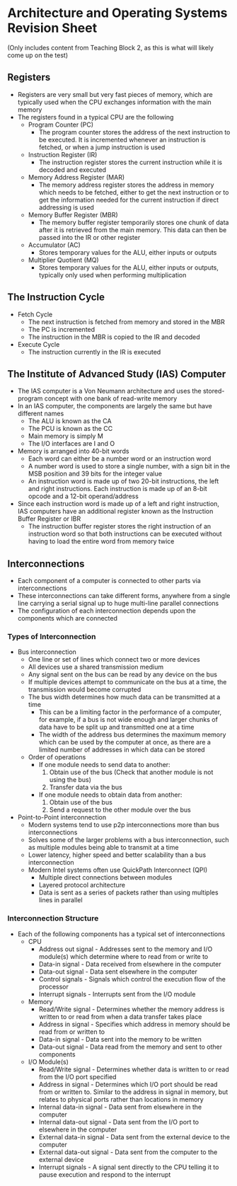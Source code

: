 # Architecture and Operating Systems Revision Sheet

(Only includes content from Teaching Block 2, as this is what will likely come up on the test)

## Registers

- Registers are very small but very fast pieces of memory, which are typically used when the CPU exchanges information with the main memory
- The registers found in a typical CPU are the following
  - Program Counter (PC)
    - The program counter stores the address of the next instruction to be executed. It is incremented whenever an instruction is fetched, or when a jump instruction is used
  - Instruction Register (IR)
    - The instruction register stores the current instruction while it is decoded and executed
  - Memory Address Register (MAR)
    - The memory address register stores the address in memory which needs to be fetched, either to get the next instruction or to get the information needed for the current instruction if direct addressing is used
  - Memory Buffer Register (MBR)
    - The memory buffer register temporarily stores one chunk of data after it is retrieved from the main memory. This data can then be passed into the IR or other register
  - Accumulator (AC)
    - Stores temporary values for the ALU, either inputs or outputs
  - Multiplier Quotient (MQ)
    - Stores temporary values for the ALU, either inputs or outputs, typically only used when performing multiplication

## The Instruction Cycle

- Fetch Cycle
  - The next instruction is fetched from memory and stored in the MBR
  - The PC is incremented
  - The instruction in the MBR is copied to the IR and decoded
- Execute Cycle
  - The instruction currently in the IR is executed

## The Institute of Advanced Study (IAS) Computer

- The IAS computer is a Von Neumann architecture and uses the stored-program concept with one bank of read-write memory
- In an IAS computer, the components are largely the same but have different names
  - The ALU is known as the CA
  - The PCU is known as the CC
  - Main memory is simply M
  - The I/O interfaces are I and O
- Memory is arranged into 40-bit words
  - Each word can either be a number word or an instruction word
  - A number word is used to store a single number, with a sign bit in the MSB position and 39 bits for the integer value
  - An instruction word is made up of two 20-bit instructions, the left and right instructions. Each instruction is made up of an 8-bit opcode and a 12-bit operand/address
- Since each instruction word is made up of a left and right instruction, IAS computers have an additional register known as the Instruction Buffer Register or IBR
  - The instruction buffer register stores the right instruction of an instruction word so that both instructions can be executed without having to load the entire word from memory twice

## Interconnections

- Each component of a computer is connected to other parts via interconnections
- These interconnections can take different forms, anywhere from a single line carrying a serial signal up to huge multi-line parallel connections
- The configuration of each interconnection depends upon the components which are connected

### Types of Interconnection

- Bus interconnection
  - One line or set of lines which connect two or more devices
  - All devices use a shared transmission medium
  - Any signal sent on the bus can be read by any device on the bus
  - If multiple devices attempt to communicate on the bus at a time, the transmission would become corrupted
  - The bus width determines how much data can be transmitted at a time
    - This can be a limiting factor in the performance of a computer, for example, if a bus is not wide enough and larger chunks of data have to be split up and transmitted one at a time
    - The width of the address bus determines the maximum memory which can be used by the computer at once, as there are a limited number of addresses in which data can be stored
  - Order of operations
    - If one module needs to send data to another:
      1. Obtain use of the bus (Check that another module is not using the bus)
      2. Transfer data via the bus
    - If one module needs to obtain data from another:
      1. Obtain use of the bus
      2. Send a request to the other module over the bus
- Point-to-Point interconnection
  - Modern systems tend to use p2p interconnections more than bus interconnections
  - Solves some of the larger problems with a bus interconnection, such as multiple modules being able to transmit at a time
  - Lower latency, higher speed and better scalability than a bus interconnection
  - Modern Intel systems often use QuickPath Interconnect (QPI)
    - Multiple direct connections between modules
    - Layered protocol architecture
    - Data is sent as a series of packets rather than using multiples lines in parallel

### Interconnection Structure

- Each of the following components has a typical set of interconnections
  - CPU
    - Address out signal - Addresses sent to the memory and I/O module(s) which determine where to read from or write to
    - Data-in signal - Data received from elsewhere in the computer
    - Data-out signal - Data sent elsewhere in the computer
    - Control signals - Signals which control the execution flow of the processor
    - Interrupt signals - Interrupts sent from the I/O module
  - Memory
    - Read/Write signal - Determines whether the memory address is written to or read from when a data transfer takes place
    - Address in signal - Specifies which address in memory should be read from or written to
    - Data-in signal - Data sent into the memory to be written
    - Data-out signal - Data read from the memory and sent to other components
  - I/O Module(s)
    - Read/Write signal - Determines whether data is written to or read from the I/O port specified
    - Address in signal - Determines which I/O port should be read from or written to. Similar to the address in signal in memory, but relates to physical ports rather than locations in memory
    - Internal data-in signal - Data sent from elsewhere in the computer
    - Internal data-out signal - Data sent from the I/O port to elsewhere in the computer
    - External data-in signal - Data sent from the external device to the computer
    - External data-out signal - Data sent from the computer to the external device
    - Interrupt signals - A signal sent directly to the CPU telling it to pause execution and respond to the interrupt